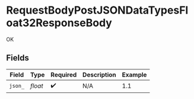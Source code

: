 # RequestBodyPostJSONDataTypesFloat32ResponseBody

OK


## Fields

| Field              | Type               | Required           | Description        | Example            |
| ------------------ | ------------------ | ------------------ | ------------------ | ------------------ |
| `json_`            | *float*            | :heavy_check_mark: | N/A                | 1.1                |